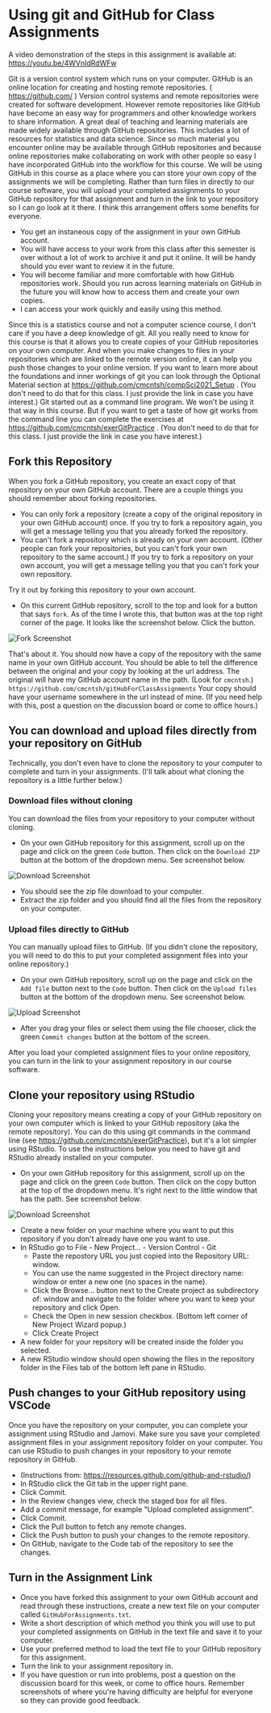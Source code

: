 # Using git and GitHub for Class Assignments

A video demonstration of the steps in this assignment is available at: https://youtu.be/4WVnIdRdWFw

Git is a version control system which runs on your computer. GitHub is an online location for creating and hosting remote repositories. ( https://github.com/ ) Version control systems and remote repositories were created for software development. However remote repositories like GitHub have become an easy way for programmers and other knowledge workers to share information. A great deal of teaching and learning materials are made widely available through GitHub repositories. This includes a lot of resources for statistics and data science. Since so much material you encounter online may be available through GitHub repositories and because online repositories make collaborating on work with other people so easy I have incorporated GitHub into the workflow for this course. We will be using GitHub in this course as a place where you can store your own copy of the assignments we will be completing. Rather than turn files in directly to our course software, you will upload your completed assignments to your GitHub repository for that assignment and turn in the link to your repository so I can go look at it there. I think this arrangement offers some benefits for everyone.

* You get an instaneous copy of the assignment in your own GitHub account.
* You will have access to your work from this class after this semester is over without a lot of work to archive it and put it online. It will be handy should you ever want to review it in the future.
* You will become familiar and more comfortable with how GitHub repositories work. Should you run across learning materials on GitHub in the future you will know how to access them and create your own copies.
* I can access your work quickly and easily using this method.

Since this is a statistics course and not a computer science course, I don't care if you have a deep knowledge of git. All you really need to know for this course is that it allows you to create copies of your GitHub repositories on your own computer. And when you make changes to files in your repositories which are linked to the remote version online, it can help you push those changes to your online version. If you want to learn more about the foundations and inner workings of git you can look through the Optional Material section at https://github.com/cmcntsh/compSci2021_Setup . (You don't need to do that for this class. I just provide the link in case you have interest.) Git started out as a command line program. We won't be using it that way in this course. But if you want to get a taste of how git works from the command line you can complete the exercises at https://github.com/cmcntsh/exerGitPractice . (You don't need to do that for this class. I just provide the link in case you have interest.)

## Fork this Repository

When you fork a GitHub repository, you create an exact copy of that repository on your own GitHub account. There are a couple things you should remember about forking repositories.

* You can only fork a repository (create a copy of the original repository in your own GitHub account) once. If you try to fork a repository again, you will get a message telling you that you already forked the repository. 
* You can't fork a repository which is already on your own account. (Other people can fork your repositories, but you can't fork your own repository to the same account.) If you try to fork a repository on your own account, you will get a message telling you that you can't fork your own repository.

Try it out by forking this repository to your own account.

* On this current GitHub repository, scroll to the top and look for a button that says `fork`. As of the time I wrote this, that button was at the top right corner of the page. It looks like the screenshot below. Click the button.

![Fork Screenshot](https://github.com/cmcntsh/gitHubForClassAssignments/blob/main/images/forkImage.png?raw=true)

That's about it. You should now have a copy of the repository with the same name in your own GitHub account. You should be able to tell the difference between the original and your copy by looking at the url address. The original will have my GitHub account name in the path. (Look for `cmcntsh`.) `https://github.com/cmcntsh/gitHubForClassAssignments` Your copy should have your username somewhere in the url instead of mine. (If you need help with this, post a question on the discussion board or come to office hours.)

## You can download and upload files directly from your repository on GitHub

Technically, you don't even have to clone the repository to your computer to complete and turn in your assignments. (I'll talk about what cloning the repository is a little further below.)

### Download files without cloning

You can download the files from your repository to your computer without cloning.

* On your own GitHub repository for this assignment, scroll up on the page and click on the green `Code` button. Then click on the `Download ZIP` button at the bottom of the dropdown menu. See screenshot below.

![Download Screenshot](https://github.com/cmcntsh/gitHubForClassAssignments/blob/main/images/downloadZip.png?raw=true)

* You should see the zip file download to your computer.
* Extract the zip folder and you should find all the files from the repository on your computer.

### Upload files directly to GitHub

You can manually upload files to GitHub. (If you didn't clone the repository, you will need to do this to put your completed assignment files into your online repository.)

* On your own GitHub repository, scroll up on the page and click on the `Add file` button next to the `Code` button. Then click on the `Upload files` button at the bottom of the dropdown menu. See screenshot below.

![Upload Screenshot](https://github.com/cmcntsh/gitHubForClassAssignments/blob/main/images/GitHubUpload.png?raw=true)

* After you drag your files or select them using the file chooser, click the green `Commit changes` button at the bottom of the screen.

After you load your completed assignment files to your online repository, you can turn in the link to your assignment repository in our course software.

## Clone your repository using RStudio

Cloning your repository means creating a copy of your GitHub repository on your own computer which is linked to your GitHub repository (aka the remote repository). You can do this using git commands in the command line (see https://github.com/cmcntsh/exerGitPractice), but it's a lot simpler using RStudio. To use the instructions below you need to have git and RStudio already installed on your computer.

* On your own GitHub repository for this assignment, scroll up on the page and click on the green `Code` button. Then click on the copy button at the top of the dropdown menu. It's right next to the little window that has the path. See screenshot below.

![Download Screenshot](https://github.com/cmcntsh/gitHubForClassAssignments/blob/main/images/downloadZip.png?raw=true)

* Create a new folder on your machine where you want to put this repository if you don't already have one you want to use.
* In RStudio go to File - New Project... - Version Control - Git 
  * Paste the repostory URL you just copied into the Repository URL: window.
  * You can use the name suggested in the Project directory name: window or enter a new one (no spaces in the name).
  * Click the Browse... button next to the Create project as subdirectory of: window and navigate to the folder where you want to keep your repository and click Open.
  * Check the Open in new session checkbox. (Bottom left corner of New Project Wizard popup.)
  * Click Create Project
* A new folder for your repsitory will be created inside the folder you selected.
* A new RStudio window should open showing the files in the repository folder in the Files tab of the bottom left pane in RStudio.

## Push changes to your GitHub repository using VSCode

Once you have the repository on your computer, you can complete your assignment using RStudio and Jamovi. Make sure you save your completed assignment files in your assignment repository folder on your computer. You can use RStudio to push changes in your repository to your remote repository in GitHub.

* (Instructions from: https://resources.github.com/github-and-rstudio/)
* In RStudio click the Git tab in the upper right pane.
* Click Commit.
* In the Review changes view, check the staged box for all files.
* Add a commit message, for example "Upload completed assignment".
* Click Commit.
* Click the Pull button to fetch any remote changes.
* Click the Push button to push your changes to the remote repository.
* On GitHub, navigate to the Code tab of the repository to see the changes.

## Turn in the Assignment Link

* Once you have forked this assignment to your own GitHub account and read through these instructions, create a new text file on your computer called `GitHubForAssignments.txt`.
* Write a short description of which method you think you will use to put your completed assignments on GitHub in the text file and save it to your computer.
* Use your preferred method to load the text file to your GitHub repository for this assignment.
* Turn the link to your assignment repository in.
* If you have question or run into problems, post a question on the discussion board for this week, or come to office hours. Remember screenshots of where you're having difficulty are helpful for everyone so they can provide good feedback.
